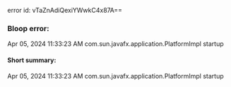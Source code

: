 error id: vTaZnAdiQexiYWwkC4x87A==
### Bloop error:

Apr 05, 2024 11:33:23 AM com.sun.javafx.application.PlatformImpl startup
#### Short summary: 

Apr 05, 2024 11:33:23 AM com.sun.javafx.application.PlatformImpl startup